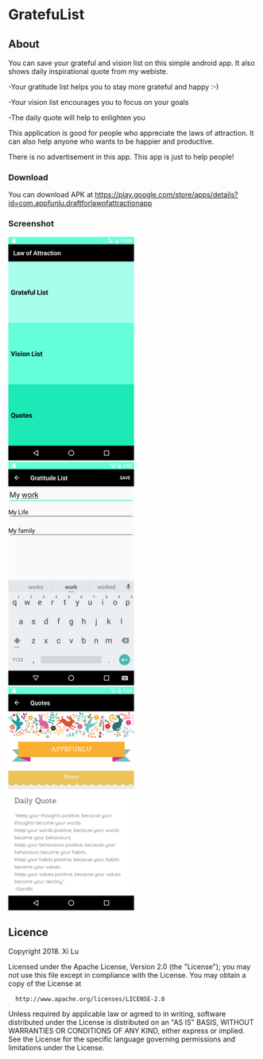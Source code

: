 # GratefuList

## About

You can save your grateful and vision list on this simple android app. It also shows daily inspirational quote from my webiste.



-Your gratitude list helps you to stay more grateful and happy :-)

-Your vision list encourages you to focus on your goals

-The daily quote will help to enlighten you

This application is good for people who appreciate the laws of attraction.
It can also help anyone who wants to be happier and productive.

There is no advertisement in this app. This app is just to help people!



### Download

You can download APK at https://play.google.com/store/apps/details?id=com.appfunlu.draftforlawofattractionapp

### Screenshot
<img src="https://github.com/CXL3/GratefuList/blob/master/Lawofattraction/Screen%20shot/1.png" width="253" height="450">                     <img src="https://github.com/CXL3/GratefuList/blob/master/Lawofattraction/Screen%20shot/2.png" width="253" height="450">          <img src="https://github.com/CXL3/GratefuList/blob/master/Lawofattraction/Screen%20shot/3.png" width="253" height="450">
## Licence

 Copyright 2018.  Xi Lu
 
  Licensed under the Apache License, Version 2.0 (the "License");
  you may not use this file except in compliance with the License.
  You may obtain a copy of the License at
  
      http://www.apache.org/licenses/LICENSE-2.0
      
  Unless required by applicable law or agreed to in writing, software
  distributed under the License is distributed on an "AS IS" BASIS,
  WITHOUT WARRANTIES OR CONDITIONS OF ANY KIND, either express or implied.
  See the License for the specific language governing permissions and
  limitations under the License.

